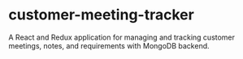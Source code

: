 # customer-meeting-tracker
A React and Redux application for managing and tracking customer meetings, notes, and requirements with MongoDB backend.
